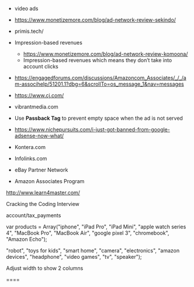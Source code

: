 - video ads
- https://www.monetizemore.com/blog/ad-network-review-sekindo/
- primis.tech/

- Impression-based revenues
  - https://www.monetizemore.com/blog/ad-network-review-komoona/
  - Impression-based revenues which means they don’t take into account clicks

<script>
//<![CDATA[
document.write('<!--INFOLINKS_OFF-->');
//]]>
</script>

- https://engagedforums.com/discussions/Amazoncom_Associates/_/_/am-associhelp/51201.1?dbg=6&scrollTo=os_message_1&nav=messages
- https://www.cj.com/
- vibrantmedia.com
- Use **Passback Tag** to prevent empty space when the ad is not served

- https://www.nichepursuits.com/i-just-got-banned-from-google-adsense-now-what/
- Kontera.com
- Infolinks.com
- eBay Partner Network
- Amazon Associates Program


http://www.learn4master.com/


Cracking the Coding Interview

account/tax_payments




var products = Array("iphone",  "iPad Pro", "iPad Mini", "apple watch series 4", "MacBook Pro", "MacBook Air", "google pixel 3", "chromebook", "Amazon Echo");

 "robot", "toys for kids", "smart home", "camera", "electronics", "amazon devices", "headphone", "video games", "tv", "speaker");


Adjust width to show 2 columns



====
<script type="text/javascript">
  function createCookie(name, value, days) {
    if (days) {
      var date = new Date();
      date.setTime(date.getTime() + (days * 24 * 60 * 60 * 1000));
      var expires = "; expires=" + date.toGMTString();
    } else var expires = "";
    document.cookie = name + "=" + value + expires + "; path=/";
  }

  function readCookie(name) {
    var nameEQ = name + "=";
    var ca = document.cookie.split(';');
    for (var i = 0; i < ca.length; i++) {
      var c = ca[i];
      while (c.charAt(0) == ' ') c = c.substring(1, c.length);
      if (c.indexOf(nameEQ) == 0) return c.substring(nameEQ.length, c.length);
    }
    return null;
  }

  function deleteCookie(name, path, domain) {
    if (readCookie(name)) createCookie(name, "", -1, path, domain);
  }

  function pickOne(weightedPosts) {
    var totalWeight = 0;
    for (let post of weightedPosts) {
      totalWeight += post.weight;
    }
    var randomWeight = Math.random() * totalWeight;
    var currWeight = 0;
    for (let post of weightedPosts) {
      currWeight += post.weight;
      if (currWeight > randomWeight) {
        return post;
      }
    }
  }
</script>

<script type="text/javascript">
var pos = readCookie("amazonBooksPos")
var products = Array("Algorithm Interview", "Software System Design");

var items = new Set();
var totalCount = products.length;
for (var i = 0; i < products.length; i++) {
  items.add(
    {
      product: products[i],
      weight: totalCount - i,
      pos: i
    }
  );
}
// var item = items[Math.floor(Math.random() * items.length)];
if (pos == null || pos <0 || pos > products.length) {
  // pos = Math.floor(Math.random() * items.length);
  pos = pickOne(items).pos
  createCookie("amazonBooksPos", pos, 10);  
}

var item = products[pos];
amzn_assoc_placement = "adunit0";
amzn_assoc_search_bar = "true";
amzn_assoc_tracking_id = "jeffery06-20";
amzn_assoc_search_bar_position = "bottom";
amzn_assoc_ad_mode = "search";
amzn_assoc_ad_type = "smart";
amzn_assoc_marketplace = "amazon";
amzn_assoc_region = "US";
amzn_assoc_title = "";
amzn_assoc_default_search_phrase = item;
amzn_assoc_default_category = "All";
amzn_assoc_linkid = "679bebb9e6bcfd8a84ab66d04b8b6ddb";
</script>
<script src="//z-na.amazon-adsystem.com/widgets/onejs?MarketPlace=US"></script>

<script type="text/javascript">
var pos = readCookie("amazonItemPos")
var products = Array("iphone",  "iPad Pro", "iPad Mini", "apple watch series 4", "MacBook Pro", "MacBook Air", "google pixel 3", "chromebook", "Amazon Echo");

var items = new Set();
var totalCount = products.length;
for (var i = 0; i < products.length; i++) {
  items.add(
    {
      product: products[i],
      weight: totalCount - i,
      pos: i
    }
  );
}
// var item = items[Math.floor(Math.random() * items.length)];
if (pos == null || pos <0 || pos > products.length) {
  // pos = Math.floor(Math.random() * items.length);
  pos = pickOne(items).pos
  createCookie("amazonItemPos", pos, 10);  
}

var item = products[pos];
amzn_assoc_placement = "adunit1";
amzn_assoc_search_bar = "true";
amzn_assoc_tracking_id = "jeffery06-20";
amzn_assoc_search_bar_position = "bottom";
amzn_assoc_ad_mode = "search";
amzn_assoc_ad_type = "smart";
amzn_assoc_marketplace = "amazon";
amzn_assoc_region = "US";
amzn_assoc_title = "";
amzn_assoc_default_search_phrase = item;
amzn_assoc_default_category = "All";
amzn_assoc_linkid = "679bebb9e6bcfd8a84ab66d04b8b6ddb";
</script>
<script src="//z-na.amazon-adsystem.com/widgets/onejs?MarketPlace=US"></script>
